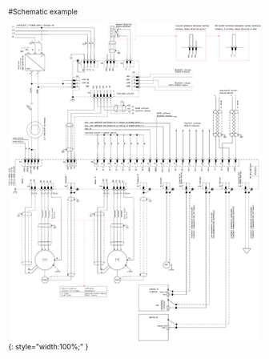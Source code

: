 #Schematic example

![Example schematic](../img/TGZ-D-560-7_15_schematic.webp){: style="width:100%;" }
